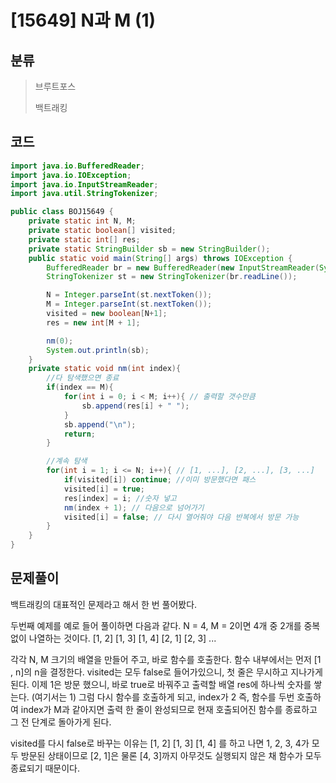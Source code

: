# [15649] N과 M (1)

## 분류
> 브루트포스
>
> 백트래킹

## 코드
```java
import java.io.BufferedReader;
import java.io.IOException;
import java.io.InputStreamReader;
import java.util.StringTokenizer;

public class BOJ15649 {
    private static int N, M;
    private static boolean[] visited;
    private static int[] res;
    private static StringBuilder sb = new StringBuilder();
    public static void main(String[] args) throws IOException {
        BufferedReader br = new BufferedReader(new InputStreamReader(System.in));
        StringTokenizer st = new StringTokenizer(br.readLine());

        N = Integer.parseInt(st.nextToken());
        M = Integer.parseInt(st.nextToken());
        visited = new boolean[N+1];
        res = new int[M + 1];

        nm(0);
        System.out.println(sb);
    }
    private static void nm(int index){
        //다 탐색했으면 종료
        if(index == M){
            for(int i = 0; i < M; i++){ // 출력할 갯수만큼
                sb.append(res[i] + " ");
            }
            sb.append("\n");
            return;
        }

        //계속 탐색
        for(int i = 1; i <= N; i++){ // [1, ...], [2, ...], [3, ...]
            if(visited[i]) continue; //이미 방문했다면 패스
            visited[i] = true;
            res[index] = i; //숫자 넣고
            nm(index + 1); // 다음으로 넘어가기
            visited[i] = false; // 다시 열어줘야 다음 반복에서 방문 가능
        }
    }
}
```

## 문제풀이

백트래킹의 대표적인 문제라고 해서 한 번 풀어봤다.

두번째 예제를 예로 들어 풀이하면 다음과 같다.
N = 4, M = 2이면 4개 중 2개를 중복없이 나열하는 것이다. [1, 2] [1, 3] [1, 4] [2, 1] [2, 3] ...

각각 N, M 크기의 배열을 만들어 주고, 바로 함수를 호출한다.
함수 내부에서는 먼저 [1 , n]의 n을 결정한다.
visited는 모두 false로 들어가있으니, 첫 줄은 무시하고 지나가게 된다.
이제 1은 방문 했으니, 바로 true로 바꿔주고 출력할 배열 res에 하나씩 숫자를 쌓는다. (여기서는 1)
그럼 다시 함수를 호출하게 되고, index가 2 즉, 함수를 두번 호출하여 index가 M과 같아지면 출력 한 줄이 완성되므로 현재 호출되어진 함수를 종료하고 그 전 단계로 돌아가게 된다.

visited를 다시 false로 바꾸는 이유는 [1, 2] [1, 3] [1, 4] 를 하고 나면 1, 2, 3, 4가 모두 방문된 상태이므로 [2, 1]은 물론 [4, 3]까지 아무것도 실행되지 않은 채 함수가 모두 종료되기 때문이다.

